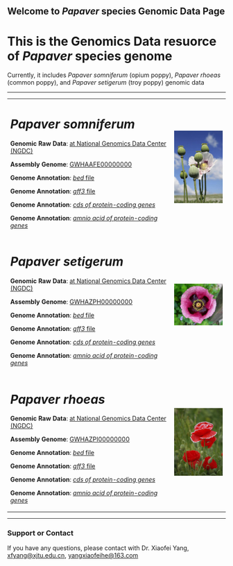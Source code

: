 ## Welcome to _Papaver_ species Genomic Data Page

# This is the Genomics Data resuorce of _Papaver_ species genome

Currently, it includes _Papaver somniferum_ (opium poppy), _Papaver rhoeas_ (common poppy), and _Papaver setigerum_ (troy poppy) genomic data

---
<div>
<table border="0">
  <tr>
    <td width="75%">
      <h1><i>Papaver somniferum</i></h1>
      <p><b>Genomic Raw Data</b>: <a href = "https://bigd.big.ac.cn"> at National Genomics Data Center (NGDC)</a></p>
      <p><b>Assembly Genome</b>: <a href = "https://bigd.big.ac.cn"> GWHAAFE00000000 </a></p>
      <p><b>Genome Annotation</b>: <a href = "https://github.com/xjtu-omics/Papaver-Genomics/blob/main/Papaver_somniferum/Papaver_somniferum.gene.bed.tar.gz" download="Papaver_somniferum.bed.tar.gz"> <i>bed</i> file </a> </p>
      <p><b>Genome Annotation</b>: <a href = "https://github.com/xjtu-omics/Papaver-Genomics/blob/main/Papaver_somniferum/Papaver_somniferum.gene.gff3.tar.gz" download="Papaver_somniferum.gene.gff3.tar.gz"> <i>gff3</i> file </a> </p>
      <p><b>Genome Annotation</b>: <a href = "https://github.com/xjtu-omics/Papaver-Genomics/blob/main/Papaver_somniferum/Papaver_somniferum.cds.tar.gz" download="Papaver_somniferum.cds.tar.gz"> <i>cds of protein-coding genes</i> </a></p>
      <p><b>Genome Annotation</b>: <a href = "https://github.com/xjtu-omics/Papaver-Genomics/blob/main/Papaver_somniferum/Papaver_somniferum.pep.tar.gz" download="Papaver_somniferum.pep.tar.gz"> <i>amnio acid of protein-coding genes</i> </a></p>
    </td>
    <td width="25%">
      <img src="image/opium_poppy.png" width="100%">
    </td>
  </tr>
  
  <tr>
    <td width="75%">
      <h1><i>Papaver setigerum</i></h1>
      <p><b>Genomic Raw Data</b>: <a href = "https://bigd.big.ac.cn"> at National Genomics Data Center (NGDC)</a></p>
      <p><b>Assembly Genome</b>: <a href = "https://bigd.big.ac.cn"> GWHAZPH00000000 </a></p>
      <p><b>Genome Annotation</b>: <a href = "https://github.com/xjtu-omics/Papaver-Genomics/blob/main/Papaver_setigerum/Papaver_setigerum.gene.bed.tar.gz" download="Papaver_setigerum.gene.bed.tar.gz"> <i>bed</i> file </a> </p>
      <p><b>Genome Annotation</b>: <a href = "https://github.com/xjtu-omics/Papaver-Genomics/blob/main/Papaver_setigerum/Papaver_setigerum.gene.gff3.tar.gz" download="Papaver_setigerum.gene.gff3.tar.gz"> <i>gff3</i> file </a> </p>
      <p><b>Genome Annotation</b>: <a href = "https://github.com/xjtu-omics/Papaver-Genomics/blob/main/Papaver_setigerum/Papaver_setigerum.cds.tar.gz" download="Papaver_setigerum.cds.tar.gz"> <i>cds of protein-coding genes</i> </a></p>
      <p><b>Genome Annotation</b>: <a href = "https://github.com/xjtu-omics/Papaver-Genomics/blob/main/Papaver_setigerum/Papaver_setigerum.pep.tar.gz" download="Papaver_setigerum.pep.tar.gz"> <i>amnio acid of protein-coding genes</i> </a></p>
    </td>
    <td width="25%">
      <img src="image/setigerum.png" width="100%">
    </td>
  </tr>
  <tr>
    <td width="75%">
      <h1><i>Papaver rhoeas</i></h1>
      <p><b>Genomic Raw Data</b>: <a href = "https://bigd.big.ac.cn"> at National Genomics Data Center (NGDC)</a></p>
      <p><b>Assembly Genome</b>: <a href = "https://bigd.big.ac.cn"> GWHAZPI00000000 </a></p>
      <p><b>Genome Annotation</b>: <a href = "https://github.com/xjtu-omics/Papaver-Genomics/blob/main/Papaver_rhoeas/Papaver_rhoeas.gene.bed.tar.gz" download="Papaver_rhoeas.gene.bed.tar.gz"> <i>bed</i> file </a> </p>
      <p><b>Genome Annotation</b>: <a href = "https://github.com/xjtu-omics/Papaver-Genomics/blob/main/Papaver_rhoeas/Papaver_rhoeas.gene.gff3.tar.gz" download="Papaver_rhoeas.gene.gff3.tar.gz"> <i>gff3</i> file </a> </p>
      <p><b>Genome Annotation</b>: <a href = "https://github.com/xjtu-omics/Papaver-Genomics/blob/main/Papaver_rhoeas/Papaver_rhoeas.cds.tar.gz" download="Papaver_rhoeas.cds.tar.gz"> <i>cds of protein-coding genes</i> </a></p>
      <p><b>Genome Annotation</b>: <a href = "https://github.com/xjtu-omics/Papaver-Genomics/blob/main/Papaver_rhoeas/Papaver_rhoeas.pep.tar.gz" download="Papaver_rhoeas.pep.tar.gz"> <i>amnio acid of protein-coding genes</i> </a></p>
    </td>
    <td width="25%">
      <img src="image/rhoeas.png" width="100%">
    </td>
  </tr>
</table>
</div>


---
### Support or Contact
If you have any questions, please contact with Dr. Xiaofei Yang, [xfyang@xjtu.edu.cn](xfyang@xjtu.edu.cn), [yangxiaofeihe@163.com](yangxiaofeihe@163.com)
